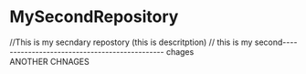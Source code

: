 # MySecondRepository
//This is my secndary repostory (this is descritption)
// this is my second---------------------------------------------- chages  
ANOTHER CHNAGES 


